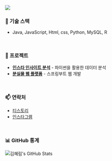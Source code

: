 <a href="https://github.com/khr316">
  <img src="https://capsule-render.vercel.app/api?type=waving&color=gradient&height=300&section=header&text=💻WELCOME_KHR316💻&fontSize=70&animation=fadeIn&fontAlignY=38"/>
</a>
<br>

### 🚀 기술 스택
- Java, JavaScript, Html, css, Python, MySQL, R

<br>

### 📂 프로젝트
- [**인스타 인사이트 분석**](https://github.com/khr316/instagram-insite) - 파이썬을 활용한 데이터 분석
- [**분실물 웹 플랫폼**](https://github.com/khr316/lost-find) - 스프링부트 웹 개발

<br>

### 📫 연락처
- [티스토리](https://khr316.tistory.com/)
- [인스타그램](https://instagram.com/khr_coding)

<br>

### 📊 GitHub 통계
![김혜림's GitHub Stats](https://github-readme-stats.vercel.app/api?username=khr316&show_icons=true&hide_title=true&hide=prs&count_private=true&theme=radical)

<br>
